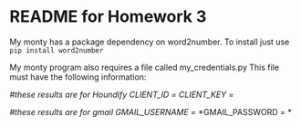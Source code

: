 # README for Homework 3
My monty has a package dependency on word2number. To install just use `pip install word2number`

My monty program also requires a file called my_credentials.py
This file must have the following information:

*#these results are for Houndify*
*CLIENT_ID =*
*CLIENT_KEY =*

*#these results are for gmail*
*GMAIL_USERNAME =*
*GMAIL_PASSWORD = *

